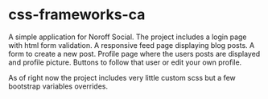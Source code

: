 # css-frameworks-ca

A simple application for Noroff Social.
The project includes a login page with html form validation.
A responsive feed page displaying blog posts. A form to create a new post.
Profile page where the users posts are displayed and profile picture. Buttons to follow that user or edit your own profile.

As of right now the project includes very little custom scss but a few bootstrap variables overrides.
